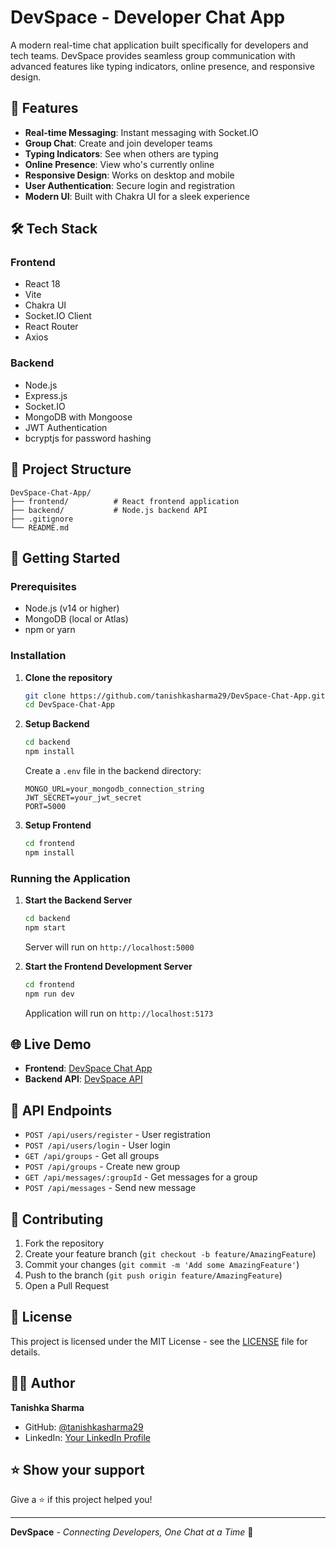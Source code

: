 # DevSpace - Developer Chat App

A modern real-time chat application built specifically for developers and tech teams. DevSpace provides seamless group communication with advanced features like typing indicators, online presence, and responsive design.

## 🚀 Features

- **Real-time Messaging**: Instant messaging with Socket.IO
- **Group Chat**: Create and join developer teams
- **Typing Indicators**: See when others are typing
- **Online Presence**: View who's currently online
- **Responsive Design**: Works on desktop and mobile
- **User Authentication**: Secure login and registration
- **Modern UI**: Built with Chakra UI for a sleek experience

## 🛠️ Tech Stack

### Frontend

- React 18
- Vite
- Chakra UI
- Socket.IO Client
- React Router
- Axios

### Backend

- Node.js
- Express.js
- Socket.IO
- MongoDB with Mongoose
- JWT Authentication
- bcryptjs for password hashing

## 📁 Project Structure

```
DevSpace-Chat-App/
├── frontend/          # React frontend application
├── backend/           # Node.js backend API
├── .gitignore
└── README.md
```

## 🚀 Getting Started

### Prerequisites

- Node.js (v14 or higher)
- MongoDB (local or Atlas)
- npm or yarn

### Installation

1. **Clone the repository**

   ```bash
   git clone https://github.com/tanishkasharma29/DevSpace-Chat-App.git
   cd DevSpace-Chat-App
   ```

2. **Setup Backend**

   ```bash
   cd backend
   npm install
   ```

   Create a `.env` file in the backend directory:

   ```env
   MONGO_URL=your_mongodb_connection_string
   JWT_SECRET=your_jwt_secret
   PORT=5000
   ```

3. **Setup Frontend**
   ```bash
   cd frontend
   npm install
   ```

### Running the Application

1. **Start the Backend Server**

   ```bash
   cd backend
   npm start
   ```

   Server will run on `http://localhost:5000`

2. **Start the Frontend Development Server**
   ```bash
   cd frontend
   npm run dev
   ```
   Application will run on `http://localhost:5173`

## 🌐 Live Demo

- **Frontend**: [DevSpace Chat App](https://your-deployed-frontend-url.com)
- **Backend API**: [DevSpace API](https://your-deployed-backend-url.com)

## 📝 API Endpoints

- `POST /api/users/register` - User registration
- `POST /api/users/login` - User login
- `GET /api/groups` - Get all groups
- `POST /api/groups` - Create new group
- `GET /api/messages/:groupId` - Get messages for a group
- `POST /api/messages` - Send new message

## 🤝 Contributing

1. Fork the repository
2. Create your feature branch (`git checkout -b feature/AmazingFeature`)
3. Commit your changes (`git commit -m 'Add some AmazingFeature'`)
4. Push to the branch (`git push origin feature/AmazingFeature`)
5. Open a Pull Request

## 📄 License

This project is licensed under the MIT License - see the [LICENSE](LICENSE) file for details.

## 👨‍💻 Author

**Tanishka Sharma**

- GitHub: [@tanishkasharma29](https://github.com/tanishkasharma29)
- LinkedIn: [Your LinkedIn Profile](https://linkedin.com/in/your-profile)

## ⭐ Show your support

Give a ⭐️ if this project helped you!

---

**DevSpace** - _Connecting Developers, One Chat at a Time_ 🚀

